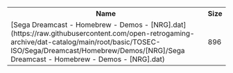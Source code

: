 <table>
<tr><th>Name</th><th>Size</th></tr>
<tr><td>[Sega Dreamcast - Homebrew - Demos - [NRG].dat](https://raw.githubusercontent.com/open-retrogaming-archive/dat-catalog/main/root/basic/TOSEC-ISO/Sega/Dreamcast/Homebrew/Demos/[NRG]/Sega Dreamcast - Homebrew - Demos - [NRG].dat)</td><td>896</td></tr>
</table>
